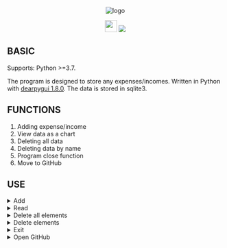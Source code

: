 <div id="header" align="center">

  ![logo](https://github.com/IvanIsak2000/finance_manager_app/assets/79650307/e5ad8414-58c4-4b63-ba28-767522f4736d)

  <img src="https://img.shields.io/badge/python-3670A0?style=for-the-badge&logo=python&logoColor=ffdd54" width="auto" height ="28" />
  <img src ="https://img.shields.io/badge/SQLite-07405E?style=for-the-badge&logo=sqlite&logoColor=white" />
</div>


## BASIC

Supports: Python >=3.7.

The program is designed to store any expenses/incomes. Written in Python with [dearpygui 1.8.0](https://dearpygui.readthedocs.io/en/latest/index.html). The data is stored in sqlite3.


## FUNCTIONS

1. Adding expense/income
2. View data as a chart
3. Deleting all data
4. Deleting data by name
5. Program close function
6. Move to GitHub


## USE

<details>
  <summary>Add</summary>
  
  **Let's say you want to write down that you will pay $68 for the Internet.**
  To do this, open the program, click on the Add tab and enter:
  >![image](https://user-images.githubusercontent.com/79650307/215337669-4953f730-3751-4f1e-9f9f-b8d230da2217.png)
  >In the command line there was an inscription about saving, so everything is fine
  <br/><br/>
  >![image](https://user-images.githubusercontent.com/79650307/215336481-1cf0a9e2-2cb2-47a4-8278-c5109b0559b5.png)
</details>

<details>
  <summary>Read</summary>
  
  **Do you want to see the data? Let's press the See button. The program will display everything in the form of a diagram**
  >![image](https://user-images.githubusercontent.com/79650307/215337709-6b89f342-5b55-486e-8891-3a8587d52449.png)
</details>

<details>
  <summary>Delete all elements</summary>
  
  **Do you want to delete ALL data? To do this, click Delete => Delete all => Yes**
  >![image](https://user-images.githubusercontent.com/79650307/215337748-9bfd3489-8a20-4352-b5f9-d52302d8ae71.png)
  <br/><br/>
  >`NOTE: if you delete ALL data, the program will automatically close after 3 seconds!`
  <br/><br/>
</details>

<details>
  <summary>Delete elements</summary>
  
**Have you entered incorrect information? It's okay, just do Delete => Delete element => Enter a name and press Delete**
  >![image](https://user-images.githubusercontent.com/79650307/215337795-d98a9b93-0977-4003-bfe6-bb2c297ad8c4.png)
  <br/><br/>
  >If the service with the name 'food' was in the database, it is definitely deleted, and the following is displayed on the command line:
  <br/><br/>
  >![image](https://user-images.githubusercontent.com/79650307/215337357-816ad8bd-1b78-4d4b-a458-ab35a97495db.png)
</details>
  
<details>
  <summary>Exit</summary>
  
  **Do you want to leave the program? Click exit or the cross on the right**
  >![image](https://user-images.githubusercontent.com/79650307/215337898-a14008a2-6ba7-4819-af8a-13434afc8ff4.png)
</details>

<details>
  <summary>Open GitHub</summary>
  
**The GitHub button directs you to this repository!**
>![image](https://user-images.githubusercontent.com/79650307/215337919-cf94140f-741b-4688-b32c-53d0c23e17e7.png)
</details>
